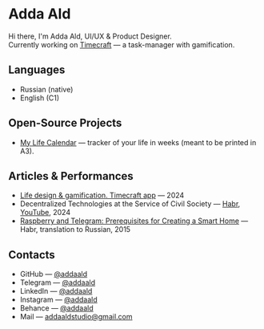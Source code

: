 # Adda Ald

Hi there, I'm Adda Ald, UI/UX & Product Designer.  
Currently working on [Timecraft](https://t.me/timecraftapp) — a task-manager with gamification.

## Languages

- Russian (native)
- English (C1)

## Open-Source Projects

- [My Life Calendar](https://www.figma.com/community/file/1439236320630302089/my-life-calendar) — tracker of your life in weeks (meant to be printed in A3).

## Articles & Performances

- [Life design & gamification. Timecraft app](https://t.me/aftertasteoflightning/5639) — 2024
- Decentralized Technologies at the Service of Civil Society — [Habr](https://habr.com/ru/articles/839032/), [YouTube](https://youtu.be/46tLmkxd_dE?si=wlnXCriwQ14KXVR8), 2024
- [Raspberry and Telegram: Prerequisites for Creating a Smart Home](https://habr.com/ru/articles/249265/) — Habr, translation to Russian, 2015

## Contacts

- GitHub — [@addaald](https://github.com/addaald)
- Telegram — [@addaald](https://t.me/addaald)
- LinkedIn — [@addaald](https://linkedin.com/in/addaald)
- Instagram — [@addaald](https://instagram.com/addaald)
- Behance — [@addaald](https://behance.net/addaald)
- Mail — addaaldstudio@gmail.com

